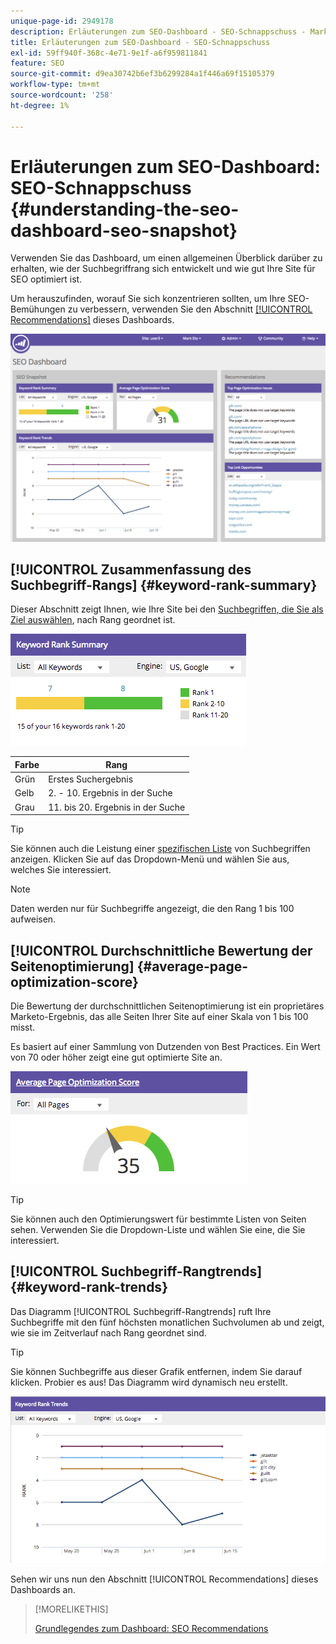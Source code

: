 ```yaml
---
unique-page-id: 2949178
description: Erläuterungen zum SEO-Dashboard - SEO-Schnappschuss - Marketo-Dokumente - Produktdokumentation
title: Erläuterungen zum SEO-Dashboard - SEO-Schnappschuss
exl-id: 59ff940f-368c-4e71-9e1f-a6f959811841
feature: SEO
source-git-commit: d9ea30742b6ef3b6299284a1f446a69f15105379
workflow-type: tm+mt
source-wordcount: '258'
ht-degree: 1%

---
```


# Erläuterungen zum SEO-Dashboard: SEO-Schnappschuss {#understanding-the-seo-dashboard-seo-snapshot}

Verwenden Sie das Dashboard, um einen allgemeinen Überblick darüber zu erhalten, wie der Suchbegriffrang sich entwickelt und wie gut Ihre Site für SEO optimiert ist.

Um herauszufinden, worauf Sie sich konzentrieren sollten, um Ihre SEO-Bemühungen zu verbessern, verwenden Sie den Abschnitt [[!UICONTROL Recommendations]](/help/marketo/product-docs/additional-apps/seo/understanding-seo/understanding-the-seo-dashboard-seo-recommendations.md) dieses Dashboards.

![](assets/image2014-9-17-21-3a32-3a22.png)

## [!UICONTROL Zusammenfassung des Suchbegriff-Rangs] {#keyword-rank-summary}

Dieser Abschnitt zeigt Ihnen, wie Ihre Site bei den [Suchbegriffen, die Sie als Ziel auswählen](/help/marketo/product-docs/additional-apps/seo/keywords/seo-add-keywords.md), nach Rang geordnet ist.

![](assets/image2014-9-17-21-3a34-3a5.png)

| Farbe | Rang |
|---|---|
| Grün | Erstes Suchergebnis |
| Gelb | 2. - 10. Ergebnis in der Suche |
| Grau | 11. bis 20. Ergebnis in der Suche |

>[!TIP]
>
>Sie können auch die Leistung einer [spezifischen Liste](/help/marketo/product-docs/additional-apps/seo/keywords/seo-add-remove-keywords-from-a-list.md) von Suchbegriffen anzeigen. Klicken Sie auf das Dropdown-Menü und wählen Sie aus, welches Sie interessiert.

>[!NOTE]
>
>Daten werden nur für Suchbegriffe angezeigt, die den Rang 1 bis 100 aufweisen.

## [!UICONTROL Durchschnittliche Bewertung der Seitenoptimierung] {#average-page-optimization-score}

Die Bewertung der durchschnittlichen Seitenoptimierung ist ein proprietäres Marketo-Ergebnis, das alle Seiten Ihrer Site auf einer Skala von 1 bis 100 misst.

Es basiert auf einer Sammlung von Dutzenden von Best Practices. Ein Wert von 70 oder höher zeigt eine gut optimierte Site an.

![](assets/image2014-9-17-21-3a35-3a55.png)

>[!TIP]
>
>Sie können auch den Optimierungswert für bestimmte Listen von Seiten sehen. Verwenden Sie die Dropdown-Liste und wählen Sie eine, die Sie interessiert.

## [!UICONTROL Suchbegriff-Rangtrends] {#keyword-rank-trends}

Das Diagramm [!UICONTROL Suchbegriff-Rangtrends] ruft Ihre Suchbegriffe mit den fünf höchsten monatlichen Suchvolumen ab und zeigt, wie sie im Zeitverlauf nach Rang geordnet sind.

>[!TIP]
>
>Sie können Suchbegriffe aus dieser Grafik entfernen, indem Sie darauf klicken. Probier es aus! Das Diagramm wird dynamisch neu erstellt.

![](assets/image2014-9-17-21-3a37-3a1.png)

Sehen wir uns nun den Abschnitt [!UICONTROL Recommendations] dieses Dashboards an.

>[!MORELIKETHIS]
>
>[Grundlegendes zum Dashboard: SEO Recommendations](/help/marketo/product-docs/additional-apps/seo/understanding-seo/understanding-the-seo-dashboard-seo-recommendations.md)

